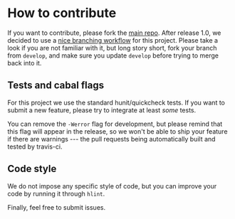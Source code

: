 How to contribute
=================
If you want to contribute, please fork the [main repo](http://github.com/divarvel/hammertime).
After release 1.0, we decided to use a [nice branching workflow](http://nvie.com/posts/a-successful-git-branching-model) for this project.
Please take a look if you are not familiar with it, but long story short, fork your branch from `develop`, and make sure you update `develop` before trying to merge back into it.

Tests and cabal flags
---------------------
For this project we use the standard hunit/quickcheck tests.
If you want to submit a new feature, please try to integrate at least *some* tests.

You can remove the `-Werror` flag for development, but please remind that this flag will appear in the release, so we won't be able to ship your feature if there are warnings --- the pull requests being automatically built and tested by travis-ci.

Code style
----------
We do not impose any specific style of code, but you can improve your code by running it through `hlint`.


Finally, feel free to submit issues.

